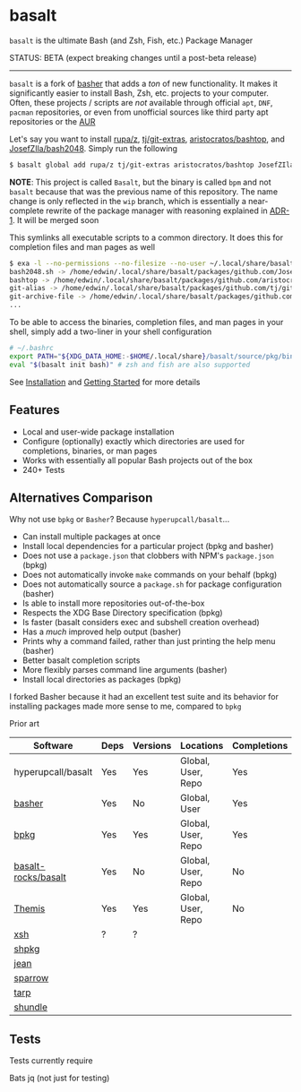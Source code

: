 # basalt

`basalt` is the ultimate Bash (and Zsh, Fish, etc.) Package Manager

STATUS: BETA (expect breaking changes until a post-beta release)

---

`basalt` is a fork of [basher](https://github.com/basherpm/basher) that adds a _ton_ of new functionality. It makes it significantly easier to install Bash, Zsh, etc. projects to your computer. Often, these projects / scripts are _not_ available through official `apt`, `DNF`, `pacman` repositories, or even from unofficial sources like third party apt repositories or the [AUR](https://aur.archlinux.org)

Let's say you want to install [rupa/z](https://github.com/rupa/z), [tj/git-extras](https://github.com/tj/git-extras), [aristocratos/bashtop](https://github.com/aristocratos/bashtop), and [JosefZIla/bash2048](https://github.com/JosefZIla/bash2048). Simply run the following

```sh
$ basalt global add rupa/z tj/git-extras aristocratos/bashtop JosefZIla/bash2048
```

**NOTE**: This project is called `Basalt`, but the binary is called `bpm` and not `basalt` because that was the previous name of this repository. The name change is only reflected in the `wip` branch, which is essentially a near-complete rewrite of the package manager with reasoning explained in [ADR-1](./docs/architecture/ADR-1.md). It will be merged soon

This symlinks all executable scripts to a common directory. It does this for completion files and man pages as well

```sh
$ exa -l --no-permissions --no-filesize --no-user ~/.local/share/basalt/bin/
bash2048.sh -> /home/edwin/.local/share/basalt/packages/github.com/JosefZIla/bash2048/bash2048.sh
bashtop -> /home/edwin/.local/share/basalt/packages/github.com/aristocratos/bashtop/bashtop
git-alias -> /home/edwin/.local/share/basalt/packages/github.com/tj/git-extras/bin/git-alias
git-archive-file -> /home/edwin/.local/share/basalt/packages/github.com/tj/git-extras/bin/git-archive-file
...
```

To be able to access the binaries, completion files, and man pages in your shell, simply add a two-liner in your shell configuration

```sh
# ~/.bashrc
export PATH="${XDG_DATA_HOME:-$HOME/.local/share}/basalt/source/pkg/bin:$PATH"
eval "$(basalt init bash)" # zsh and fish are also supported
```

See [Installation](./docs/installation.md) and [Getting Started](./docs/getting-started.md) for more details


## Features

- Local and user-wide package installation
- Configure (optionally) exactly which directories are used for completions, binaries, or man pages
- Works with essentially all popular Bash projects out of the box
- 240+ Tests

## Alternatives Comparison

Why not use `bpkg` or `Basher`? Because `hyperupcall/basalt`...

- Can install multiple packages at once
- Install local dependencies for a particular project (bpkg and basher)
- Does not use a `package.json` that clobbers with NPM's `package.json` (bpkg)
- Does not automatically invoke `make` commands on your behalf (bpkg)
- Does not automatically source a `package.sh` for package configuration (basher)
- Is able to install more repositories out-of-the-box
- Respects the XDG Base Directory specification (bpkg)
- Is faster (basalt considers exec and subshell creation overhead)
- Has a _much_ improved help output (basher)
- Prints why a command failed, rather than just printing the help menu (basher)
- Better basalt completion scripts
- More flexibly parses command line arguments (basher)
- Install local directories as packages (bpkg)

I forked Basher because it had an excellent test suite and its behavior for installing packages made more sense to me, compared to `bpkg`

Prior art

| Software        | Deps | Versions | Locations          | Completions |
|---------------- |------|----------|--------------------| ----------- |
| hyperupcall/basalt | Yes  | Yes      | Global, User, Repo | Yes         |
| [basher]        | Yes  | No       | Global, User       | Yes         |
| [bpkg]          | Yes  | Yes      | Global, User, Repo | Yes         |
| [basalt-rocks/basalt] | Yes  | No       | Global, User, Repo | No          |
| [Themis]        | Yes  | Yes      | Global, User, Repo | No          |
| [xsh]           | ?    | ?        |                    |             |
| [shpkg]         |      |          |                    |             |
| [jean]          |      |          |                    |             |
| [sparrow]       |      |          |                    |             |
| [tarp]          |      |          |                    |             |
| [shundle]       |      |          |                    |             |

[basher]: https://github.com/basherpm/basher
[bpkg]: https://github.com/bpkg/bpkg
[basalt-rocks/basalt]: https://github.com/basalt-rocks/basalt/
[Themis]: https://github.com/ByCh4n-Group/themis
[xsh]: https://github.com/alexzhangs/xsh
[shpkg]: https://github.com/shpkg/shpkg
[jean]: https://github.com/ziyaddin/jean
[sparrow]: https://github.com/melezhik/sparrow
[tarp]: https://code.google.com/archive/p/tarp-package-manager/
[shundle]: https://github.com/javier-lopez/shundle

## Tests

Tests currently require

Bats
jq (not just for testing)
